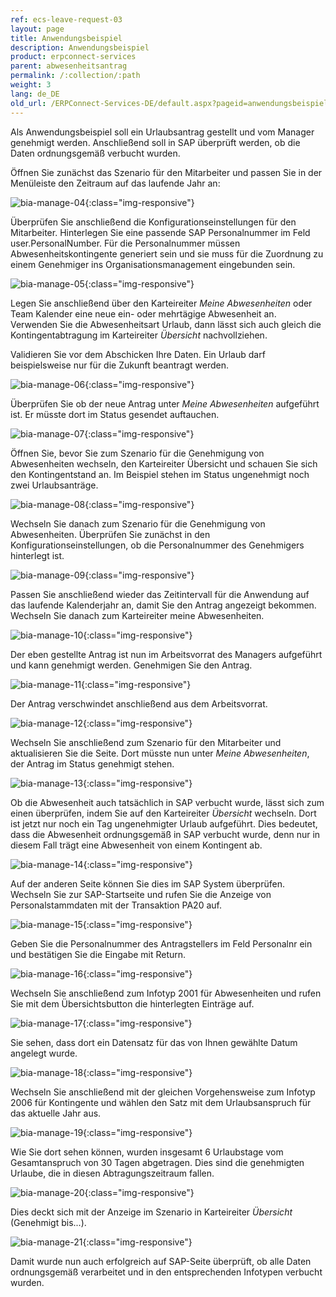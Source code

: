 ```yaml
---
ref: ecs-leave-request-03
layout: page
title: Anwendungsbeispiel
description: Anwendungsbeispiel
product: erpconnect-services
parent: abwesenheitsantrag
permalink: /:collection/:path
weight: 3
lang: de_DE
old_url: /ERPConnect-Services-DE/default.aspx?pageid=anwendungsbeispiel
---
```


Als Anwendungsbeispiel soll ein Urlaubsantrag gestellt und vom Manager genehmigt werden. Anschließend soll in SAP überprüft werden, ob die Daten ordnungsgemäß verbucht wurden. 
    
Öffnen Sie zunächst das Szenario für den Mitarbeiter und passen Sie in der Menüleiste den Zeitraum auf das laufende Jahr an:

![bia-manage-04](/img/content/bia-manage-04.png){:class="img-responsive"}

Überprüfen Sie anschließend die Konfigurationseinstellungen für den Mitarbeiter. Hinterlegen Sie eine passende SAP Personalnummer im Feld user.PersonalNumber. Für die Personalnummer müssen Abwesenheitskontingente generiert sein und sie muss für die Zuordnung zu einem Genehmiger ins Organisationsmanagement eingebunden sein.  

![bia-manage-05](/img/content/bia-manage-05.png){:class="img-responsive"}

Legen Sie anschließend über den Karteireiter *Meine Abwesenheiten* oder Team Kalender eine neue ein- oder mehrtägige Abwesenheit an. Verwenden Sie die Abwesenheitsart Urlaub, dann lässt sich auch gleich die Kontingentabtragung im Karteireiter *Übersicht* nachvollziehen. 

Validieren Sie vor dem Abschicken Ihre Daten. Ein Urlaub darf beispielsweise nur für die Zukunft beantragt werden. 

![bia-manage-06](/img/content/bia-manage-06.png){:class="img-responsive"}

Überprüfen Sie ob der neue Antrag unter *Meine Abwesenheiten* aufgeführt ist. Er müsste dort im Status gesendet auftauchen. 

![bia-manage-07](/img/content/bia-manage-07.png){:class="img-responsive"}

Öffnen Sie, bevor Sie zum Szenario für die Genehmigung von Abwesenheiten wechseln, den Karteireiter Übersicht und schauen Sie sich den Kontingentstand an. Im Beispiel stehen im Status ungenehmigt noch zwei Urlaubsanträge.

![bia-manage-08](/img/content/bia-manage-08.png){:class="img-responsive"}

Wechseln Sie danach zum Szenario für die Genehmigung von Abwesenheiten. Überprüfen Sie zunächst in den Konfigurationseinstellungen, ob die Personalnummer des Genehmigers hinterlegt ist.

![bia-manage-09](/img/content/bia-manage-09.png){:class="img-responsive"}

Passen Sie anschließend wieder das Zeitintervall für die Anwendung auf das laufende Kalenderjahr an, damit Sie den Antrag angezeigt bekommen. Wechseln Sie danach zum Karteireiter meine Abwesenheiten. 

![bia-manage-10](/img/content/bia-manage-10.png){:class="img-responsive"}

Der eben gestellte Antrag ist nun im Arbeitsvorrat des Managers aufgeführt und kann genehmigt werden. Genehmigen Sie den Antrag.

![bia-manage-11](/img/content/bia-manage-11.png){:class="img-responsive"}

Der Antrag verschwindet anschließend aus dem Arbeitsvorrat.

![bia-manage-12](/img/content/bia-manage-12.png){:class="img-responsive"}

Wechseln Sie anschließend zum Szenario für den Mitarbeiter und aktualisieren Sie die Seite. Dort müsste nun unter *Meine Abwesenheiten*, der Antrag im Status genehmigt stehen. 

![bia-manage-13](/img/content/bia-manage-13.png){:class="img-responsive"}

Ob die Abwesenheit auch tatsächlich in SAP verbucht wurde, lässt sich zum einen überprüfen, indem Sie auf den Karteireiter *Übersicht* wechseln. Dort ist jetzt nur noch ein Tag ungenehmigter Urlaub aufgeführt. Dies bedeutet, dass die Abwesenheit ordnungsgemäß in SAP verbucht wurde, denn nur in diesem Fall trägt eine Abwesenheit von einem Kontingent ab. 


![bia-manage-14](/img/content/bia-manage-14.png){:class="img-responsive"}

Auf der anderen Seite können Sie dies im SAP System überprüfen. Wechseln Sie zur SAP-Startseite und rufen Sie die Anzeige von Personalstammdaten mit der Transaktion PA20 auf.

![bia-manage-15](/img/content/bia-manage-15.png){:class="img-responsive"}

Geben Sie die Personalnummer des Antragstellers im Feld Personalnr ein und bestätigen Sie die Eingabe mit Return.

![bia-manage-16](/img/content/bia-manage-16.png){:class="img-responsive"}

Wechseln Sie anschließend zum Infotyp 2001 für Abwesenheiten und rufen Sie mit dem Übersichtsbutton die hinterlegten Einträge auf.

![bia-manage-17](/img/content/bia-manage-17.png){:class="img-responsive"}

Sie sehen, dass dort ein Datensatz für das von Ihnen gewählte Datum angelegt wurde.

![bia-manage-18](/img/content/bia-manage-18.png){:class="img-responsive"}

Wechseln Sie anschließend mit der gleichen Vorgehensweise zum Infotyp 2006 für Kontingente und wählen den Satz mit dem Urlaubsanspruch für das aktuelle Jahr aus. 

![bia-manage-19](/img/content/bia-manage-19.png){:class="img-responsive"}

Wie Sie dort sehen können, wurden insgesamt 6 Urlaubstage vom Gesamtanspruch von 30 Tagen abgetragen. Dies sind die genehmigten Urlaube, die in diesen Abtragungszeitraum fallen. 

![bia-manage-20](/img/content/bia-manage-20.png){:class="img-responsive"}

Dies deckt sich mit der Anzeige im Szenario in Karteireiter *Übersicht* (Genehmigt bis...). 

![bia-manage-21](/img/content/bia-manage-21.png){:class="img-responsive"}

Damit wurde nun auch erfolgreich auf SAP-Seite überprüft, ob alle Daten ordnungsgemäß verarbeitet und in den entsprechenden Infotypen verbucht wurden.
 